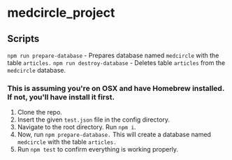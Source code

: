 # medcircle_project

## Scripts
````npm run prepare-database```` - Prepares database named `medcircle` with the table `articles.`
````npm run destroy-database```` - Deletes table `articles` from the `medcircle` database.

### This is assuming you're on OSX and have Homebrew installed. If not, you'll have install it first.

1. Clone the repo.
2. Insert the given `test.json` file in the config directory.
3. Navigate to the root directory. Run `npm i`. 
4. Now, run `npm prepare-database.` This will create a database named `medcircle` with the table `articles.` 
5. Run `npm test` to confirm everything is working properly.